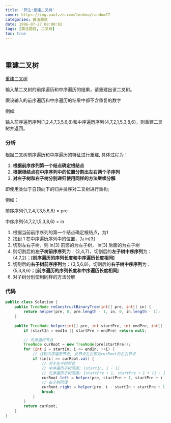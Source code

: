 ```yaml
---
title: '算法:重建二叉树'
cover: https://img.paulzzh.com/touhou/random?7
categories: 算法题目
date: 1996-07-27 08:00:02
tags: [算法题目, 二叉树]
toc: true
---
```


<br/>

<!--more-->

## 重建二叉树

[重建二叉树](https://www.nowcoder.com/practice/8a19cbe657394eeaac2f6ea9b0f6fcf6?tpId=13&tqId=11157&tPage=1&rp=1&ru=%2Fta%2Fcoding-interviews&qru=%2Fta%2Fcoding-interviews%2Fquestion-ranking)

输入某二叉树的前序遍历和中序遍历的结果，请重建出该二叉树。

假设输入的前序遍历和中序遍历的结果中都不含重复的数字

例如:

输入前序遍历序列{1,2,4,7,3,5,6,8}和中序遍历序列{4,7,2,1,5,3,8,6}，则重建二叉树并返回。

### 分析

根据二叉树前序遍历和中序遍历的特征进行重建, 具体过程为：

1.  **根据前序序列第一个结点确定根结点**
2.  **根据根结点在中序序列中的位置分割出左右两个子序列** 
3.  **对左子树和右子树分别递归使用同样的方法继续分解** 

即使用类似于自顶向下的归并排序对二叉树进行重构;

例如：

前序序列{1,2,4,7,3,5,6,8} = pre

中序序列{4,7,2,1,5,3,8,6} = in

1.  根据当前前序序列的第一个结点确定根结点，为1 
2.  找到 1 在中序遍历序列中的位置，为 in[3] 
3.  切割左右子树，则 in[3] 前面的为左子树， in[3] 后面的为右子树 
4.  则切割后的**左子树前序序列**为：{2,4,7}，切割后的**左子树中序序列**为：{4,7,2}；**[前序遍历的序列长度和中序遍历长度相同]**
5.  切割后的**右子树前序序列**为：{3,5,6,8}，切割后的**右子树中序序列**为：{5,3,8,6}；**[前序遍历的序列长度和中序遍历长度相同]**
6.  对子树分别使用同样的方法分解 

### 代码

```java
public class Solution {
    public TreeNode reConstructBinaryTree(int[] pre, int[] in) {
        return helper(pre, 0, pre.length - 1, in, 0, in.length - 1);
    }
    
    public TreeNode helper(int[] pre, int startPre, int endPre, int[] in, int startIn, int endIn) {
        if (startIn > endIn || startPre > endPre) return null;

        // 先序遍历节点
        TreeNode curRoot = new TreeNode(pre[startPre]);
        for (int i = startIn; i <= endIn; ++i) {
            // 找到中序遍历节点, 此节点左右即为curRoot的左右节点
            if (in[i] == curRoot.val) {
                // 对于左子树而言
                // 中序遍历子树范围: [startIn, i - 1]
                // 先序遍历子树范围: [startPre + 1, startPre + 1 + (i - 1 - startIn)]
                curRoot.left = helper(pre, startPre + 1, startPre + i - startIn, in, startIn, i - 1);
                // 右子树同理
                curRoot.right = helper(pre, i - startIn + startPre + 1, endPre, in, i + 1, endIn);
                break;
            }
        }
        return curRoot;
    }
}
```

